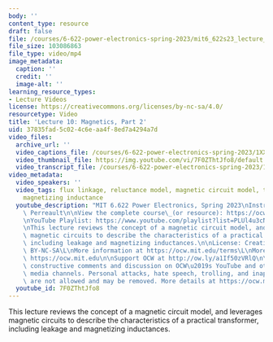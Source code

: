 ```yaml
---
body: ''
content_type: resource
draft: false
file: /courses/6-622-power-electronics-spring-2023/mit6_622s23_lecture_10_360p_16_9.mp4
file_size: 103086863
file_type: video/mp4
image_metadata:
  caption: ''
  credit: ''
  image-alt: ''
learning_resource_types:
- Lecture Videos
license: https://creativecommons.org/licenses/by-nc-sa/4.0/
resourcetype: Video
title: 'Lecture 10: Magnetics, Part 2'
uid: 37835fad-5c02-4c6e-aa4f-8ed7a4294a7d
video_files:
  archive_url: ''
  video_captions_file: /courses/6-622-power-electronics-spring-2023/1XXk-SybO21q5OzxmGlFnmID5TDqbtiHJ_transcript.webvtt
  video_thumbnail_file: https://img.youtube.com/vi/7F0ZThtJfo8/default.jpg
  video_transcript_file: /courses/6-622-power-electronics-spring-2023/1XXk-SybO21q5OzxmGlFnmID5TDqbtiHJ_transcript.pdf
video_metadata:
  video_speakers: ''
  video_tags: flux linkage, reluctance model, magnetic circuit model, transformers,
    magnetizing inductance
  youtube_description: "MIT 6.622 Power Electronics, Spring 2023\nInstructor: David\
    \ Perreault\n\nView the complete course\_(or resource): https://ocw.mit.edu/courses/6-622-power-electronics-spring-2023/\L\
    \nYouTube Playlist: https://www.youtube.com/playlist?list=PLUl4u3cNGP62UTc77mJoubhDELSC8lfR0\n\
    \nThis lecture reviews the concept of a magnetic circuit model, and leverages\
    \ magnetic circuits to describe the characteristics of a practical transformer,\
    \ including leakage and magnetizing inductances.\n\nLicense: Creative Commons\
    \ BY-NC-SA\L\nMore information at https://ocw.mit.edu/terms\L\nMore courses at\
    \ https://ocw.mit.edu\n\nSupport OCW at http://ow.ly/a1If50zVRlQ\n\nWe encourage\
    \ constructive comments and discussion on OCW\u2019s YouTube and other social\
    \ media channels. Personal attacks, hate speech, trolling, and inappropriate comments\
    \ are not allowed and may be removed. More details at https://ocw.mit.edu/comments.\n"
  youtube_id: 7F0ZThtJfo8
---
```

This lecture reviews the concept of a magnetic circuit model, and leverages magnetic circuits to describe the characteristics of a practical transformer, including leakage and magnetizing inductances.